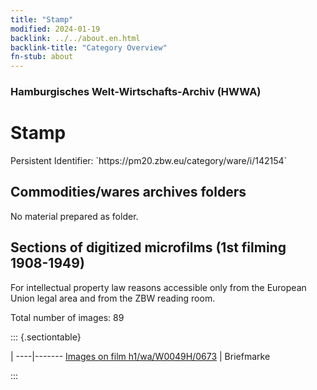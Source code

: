 ```yaml
---
title: "Stamp"
modified: 2024-01-19
backlink: ../../about.en.html
backlink-title: "Category Overview"
fn-stub: about
---
```


### Hamburgisches Welt-Wirtschafts-Archiv (HWWA)

# Stamp

<div class="hint">Persistent Identifier: `https://pm20.zbw.eu/category/ware/i/142154`</div>







## Commodities/wares archives folders





No material prepared as folder.



<a id="filmsections" />

## Sections of digitized microfilms (1st filming 1908-1949)

<p>For intellectual property law reasons accessible only from the European Union legal area and from the ZBW reading room.</p>



<p>Total number of images: 89</p>




::: {.sectiontable}

 | 
----|-------
<a class="btn" href="https://pm20.zbw.eu/film/h1/wa/W0049H/0673" rel="nofollow">Images on film h1/wa/W0049H/0673</a> | Briefmarke


:::
















